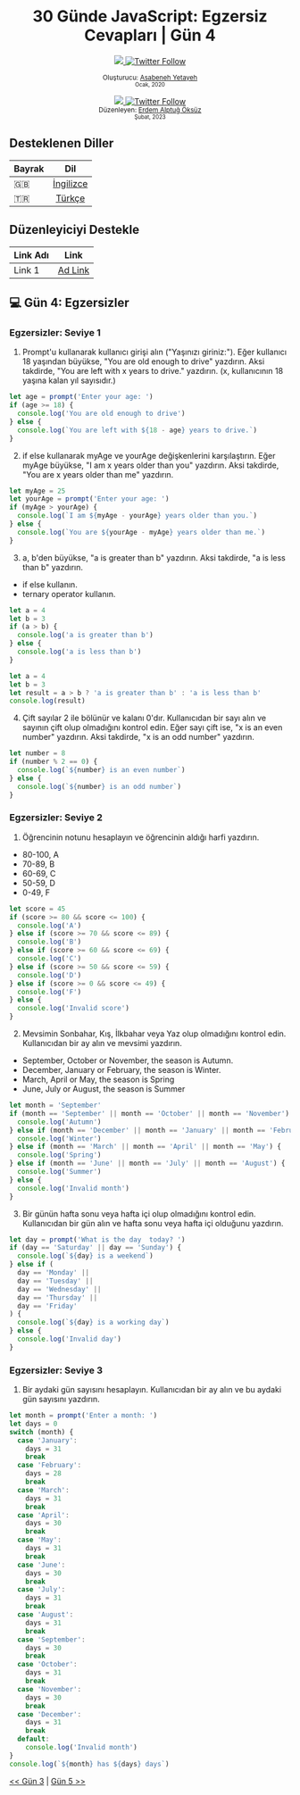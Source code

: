 <div align="center">
  <h1> 30 Günde JavaScript: Egzersiz Cevapları | Gün 4</h1>
  <a class="header-badge" target="_blank" href="https://www.linkedin.com/in/asabeneh/">
  <img src="https://img.shields.io/badge/style--5eba00.svg?label=LinkedIn&logo=linkedin&style=social">
  </a>
  <a class="header-badge" target="_blank" href="https://twitter.com/Asabeneh">
  <img alt="Twitter Follow" src="https://img.shields.io/twitter/follow/asabeneh?style=social">
  </a>

<sub>Oluşturucu:
<a href="https://www.linkedin.com/in/asabeneh/" target="_blank">Asabeneh Yetayeh</a><br>
<small> Ocak, 2020</small>
</sub>

<a class="header-badge" target="_blank" href="https://www.linkedin.com/in/erdemalptugoksuz/">
  <img src="https://img.shields.io/badge/style--5eba00.svg?label=LinkedIn&logo=linkedin&style=social">
  </a>
  <a class="header-badge" target="_blank" href="https://twitter.com/heyahtuput">
  <img alt="Twitter Follow" src="https://img.shields.io/twitter/follow/Erdem Alptuğ?style=social">
  </a><br>
<sub>Düzenleyen:
<a href="https://www.linkedin.com/in/erdemalptugoksuz/" target="_blank">Erdem Alptuğ Öksüz</a><br>
<small> Şubat, 2023</small>
</sub>

</div>

## Desteklenen Diller
| Bayrak |                                                                       Dil                                                                        |
| ----- | :-------------------------------------------------------------------------------------------------------------------------------------------------: |
| 🇬🇧   |                                                             [İngilizce](/English/04_Day_Conditionals/04_Day_Conditionals.md)                                                             |
| 🇹🇷   |                                                             [Türkçe](/Turkish/04_Day_Conditionals/04_Day_Conditionals.md)                                                             |

## Düzenleyiciyi Destekle
| Link Adı |                                                                       Link                                                                        |
| ----- | :-------------------------------------------------------------------------------------------------------------------------------------------------: |
| Link 1   |                                                            [Ad Link](https://ay.live/Dn9gUE)

## 💻 Gün 4: Egzersizler

### Egzersizler: Seviye 1

1. Prompt'u kullanarak kullanıcı girişi alın ("Yaşınızı giriniz:"). Eğer kullanıcı 18 yaşından büyükse, "You are old enough to drive" yazdırın. Aksi takdirde, "You are left with x years to drive." yazdırın. (x, kullanıcının 18 yaşına kalan yıl sayısıdır.)
```js
let age = prompt('Enter your age: ')
if (age >= 18) {
  console.log('You are old enough to drive')
} else {
  console.log(`You are left with ${18 - age} years to drive.`)
}
```
2. if else kullanarak myAge ve yourAge değişkenlerini karşılaştırın. Eğer myAge büyükse, "I am x years older than you" yazdırın. Aksi takdirde, "You are x years older than me" yazdırın.
```js
let myAge = 25
let yourAge = prompt('Enter your age: ')
if (myAge > yourAge) {
  console.log(`I am ${myAge - yourAge} years older than you.`)
} else {
  console.log(`You are ${yourAge - myAge} years older than me.`)
}
```
3. a, b'den büyükse, "a is greater than b" yazdırın. Aksi takdirde, "a is less than b" yazdırın.
* if else kullanın.
* ternary operator kullanın.
```js
let a = 4
let b = 3
if (a > b) {
  console.log('a is greater than b')
} else {
  console.log('a is less than b')
}
```
```js
let a = 4
let b = 3
let result = a > b ? 'a is greater than b' : 'a is less than b'
console.log(result)
```
4. Çift sayılar 2 ile bölünür ve kalanı 0'dır. Kullanıcıdan bir sayı alın ve sayının çift olup olmadığını kontrol edin. Eğer sayı çift ise, "x is an even number" yazdırın. Aksi takdirde, "x is an odd number" yazdırın.
```js
let number = 8
if (number % 2 == 0) {
  console.log(`${number} is an even number`)
} else {
  console.log(`${number} is an odd number`)
}
```

### Egzersizler: Seviye 2

1. Öğrencinin notunu hesaplayın ve öğrencinin aldığı harfi yazdırın.
* 80-100, A
* 70-89, B
* 60-69, C
* 50-59, D
* 0-49, F
```js
let score = 45
if (score >= 80 && score <= 100) {
  console.log('A')
} else if (score >= 70 && score <= 89) {
  console.log('B')
} else if (score >= 60 && score <= 69) {
  console.log('C')
} else if (score >= 50 && score <= 59) {
  console.log('D')
} else if (score >= 0 && score <= 49) {
  console.log('F')
} else {
  console.log('Invalid score')
}
```
2. Mevsimin Sonbahar, Kış, İlkbahar veya Yaz olup olmadığını kontrol edin. Kullanıcıdan bir ay alın ve mevsimi yazdırın.
* September, October or November, the season is Autumn.
* December, January or February, the season is Winter.
* March, April or May, the season is Spring
* June, July or August, the season is Summer
```js
let month = 'September'
if (month == 'September' || month == 'October' || month == 'November') {
  console.log('Autumn')
} else if (month == 'December' || month == 'January' || month == 'February') {
  console.log('Winter')
} else if (month == 'March' || month == 'April' || month == 'May') {
  console.log('Spring')
} else if (month == 'June' || month == 'July' || month == 'August') {
  console.log('Summer')
} else {
  console.log('Invalid month')
}
```
3. Bir günün hafta sonu veya hafta içi olup olmadığını kontrol edin. Kullanıcıdan bir gün alın ve hafta sonu veya hafta içi olduğunu yazdırın.
```js
let day = prompt('What is the day  today? ')
if (day == 'Saturday' || day == 'Sunday') {
  console.log(`${day} is a weekend`)
} else if (
  day == 'Monday' ||
  day == 'Tuesday' ||
  day == 'Wednesday' ||
  day == 'Thursday' ||
  day == 'Friday'
) {
  console.log(`${day} is a working day`)
} else {
  console.log('Invalid day')
}
```

### Egzersizler: Seviye 3

1. Bir aydaki gün sayısını hesaplayın. Kullanıcıdan bir ay alın ve bu aydaki gün sayısını yazdırın.
```js
let month = prompt('Enter a month: ')
let days = 0
switch (month) {
  case 'January':
    days = 31
    break
  case 'February':
    days = 28
    break
  case 'March':
    days = 31
    break
  case 'April':
    days = 30
    break
  case 'May':
    days = 31
    break
  case 'June':
    days = 30
    break
  case 'July':
    days = 31
    break
  case 'August':
    days = 31
    break
  case 'September':
    days = 30
    break
  case 'October':
    days = 31
    break
  case 'November':
    days = 30
    break
  case 'December':
    days = 31
    break
  default:
    console.log('Invalid month')
}
console.log(`${month} has ${days} days`)
```

[<< Gün 3](/Turkish/03_Day_Booleans_operators_date/03_Day_Booleans_operators_date.md) | [Gün 5 >>](/Turkish/05_Day_Arrays/05_Day_Arrays.md)